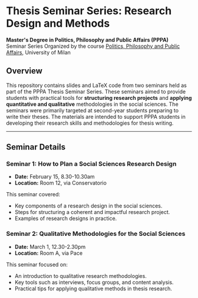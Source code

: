 # Thesis Seminar Series: Research Design and Methods

**Master's Degree in Politics, Philosophy and Public Affairs (PPPA)**  
Seminar Series Organized by the course [Politics, Philosophy and Public Affairs](https://www.unimi.it/it/corsi/laurea-magistrale/politics-philosophy-and-public-affairs-pppa), University of Milan

## Overview

This repository contains slides and LaTeX code from two seminars held as part of the PPPA Thesis Seminar Series. These seminars aimed to provide students with practical tools for **structuring research projects** and **applying quantitative and qualitative** methodologies in the social sciences. The seminars were primarily targeted at second-year students preparing to write their theses. 
The materials are intended to support PPPA students in developing their research skills and methodologies for thesis writing.  

---

## Seminar Details

### Seminar 1: How to Plan a Social Sciences Research Design  
- **Date:** February 15, 8.30-10.30am  
- **Location:** Room 12, via Conservatorio  

This seminar covered:  
- Key components of a research design in the social sciences.  
- Steps for structuring a coherent and impactful research project.  
- Examples of research designs in practice.  

### Seminar 2: Qualitative Methodologies for the Social Sciences  
- **Date:** March 1, 12.30-2.30pm  
- **Location:** Room A, via Pace  

This seminar focused on:  
- An introduction to qualitative research methodologies.  
- Key tools such as interviews, focus groups, and content analysis.  
- Practical tips for applying qualitative methods in thesis research.  




